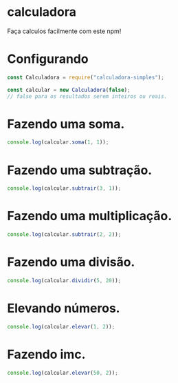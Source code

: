 # calculadora
Faça calculos facilmente com este npm!

# Configurando
```js
const Calculadora = require("calculadora-simples");

const calcular = new Calculadora(false); 
// false para os resultados serem inteiros ou reais.
```

# Fazendo uma soma.
```js
console.log(calcular.soma(1, 1));
```

# Fazendo uma subtração.
```js
console.log(calcular.subtrair(3, 1));
```

# Fazendo uma multiplicação.
```js
console.log(calcular.subtrair(2, 2));
```

# Fazendo uma divisão.
```js
console.log(calcular.dividir(5, 20));
```

# Elevando números.
```js
console.log(calcular.elevar(1, 2));
```

# Fazendo imc.
```js
console.log(calcular.elevar(50, 2));
```
